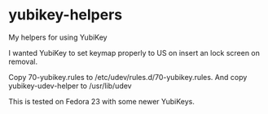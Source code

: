 # yubikey-helpers
My helpers for using YubiKey

I wanted YubiKey to set keymap properly to US on insert an lock screen on removal.

Copy 70-yubikey.rules to /etc/udev/rules.d/70-yubikey.rules. And copy yubikey-udev-helper to /usr/lib/udev

This is tested on Fedora 23 with some newer YubiKeys.
